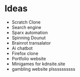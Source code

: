# Ideas
- Scratch Clone
- Search engine
- Sparx automation
- Spinning Dounut
- Brainrot transalator
- Ai chatbot
- Firefox clone
- Portfolio website
- Minigames for kdnsite.site
- gambling website plssssssssss
